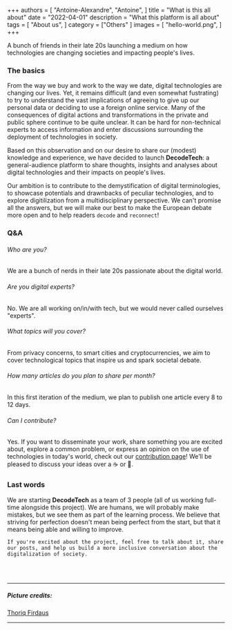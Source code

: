 +++
authors = [
    "Antoine-Alexandre", "Antoine",
]
title = "What is this all about"
date = "2022-04-01"
description = "What this platform is all about"
tags = [ "About us",
]
category = ["Others" ]
images = [
    "hello-world.png",
]
+++

A bunch of friends in their late 20s launching a medium on how technologies are changing societies and impacting people's lives. 

### The basics 
From the way we buy and work to the way we date, digital technologies are changing our lives. Yet, it remains difficult (and even somewhat fustrating) to try to understand the vast implications of agreeing to give up our personal data or deciding to use a foreign online service. Many of the consequences of digital actions and transformations in the private and public sphere continue to be quite unclear. It can be hard for non-technical experts to access information and enter discussions surrounding the deployment of technologies in society.  

Based on this observation and on our desire to share our (modest) knowledge and experience, we have decided to launch **DecodeTech**: a general-audience platform to share thoughts, insights and analyses about digital technologies and their impacts on people's lives. 

Our ambition is to contribute to the demystification of digital terminologies, to showcase potentials and drawnbacks of peculiar technologies, and to explore digitilization from a multidisciplinary perspective. We can't promise all the answers, but we will make our best to make the European debate more open and to help readers `decode` and `reconnect`!

### Q&A

###### Who are you? 
We are a bunch of nerds in their late 20s passionate about the digital world. 

###### Are you digital experts? 
No. We are all working on/in/with tech, but we would never called ourselves "experts". 

###### What topics will you cover? 
From privacy concerns, to smart cities and cryptocurrencies, we aim to cover technological topics that inspire us and spark societal debate.

###### How many articles do you plan to share per month? 
In this first iteration of the medium, we plan to publish one article every 8 to 12 days. 

###### Can I contribute? 
Yes. If you want to disseminate your work, share something you are excited about, explore a common problem, or express an opinion on the use of technologies in today's world, check out our [contribution page](https://decodetech.eu/post/contribute/)! We’ll be pleased to discuss your ideas over a ☕️ or 🍺.

### Last words
We are starting **DecodeTech** as a team of 3 people (all of us working full-time alongside this project). We are humans, we will probably make mistakes, but we see them as part of the learning process. We believe that striving for perfection doesn't mean being perfect from the start, but that it means being able and willing to improve. 

`If you're excited about the project, feel free to talk about it, share our posts, and help us build a more inclusive conversation about the digitalization of society.`
##### &nbsp; 

***
##### Picture credits:
[Thoriq Firdaus](https://www.hongkiat.com/blog/hello-world-different-programming-languages/) 
***
##### &nbsp; 
